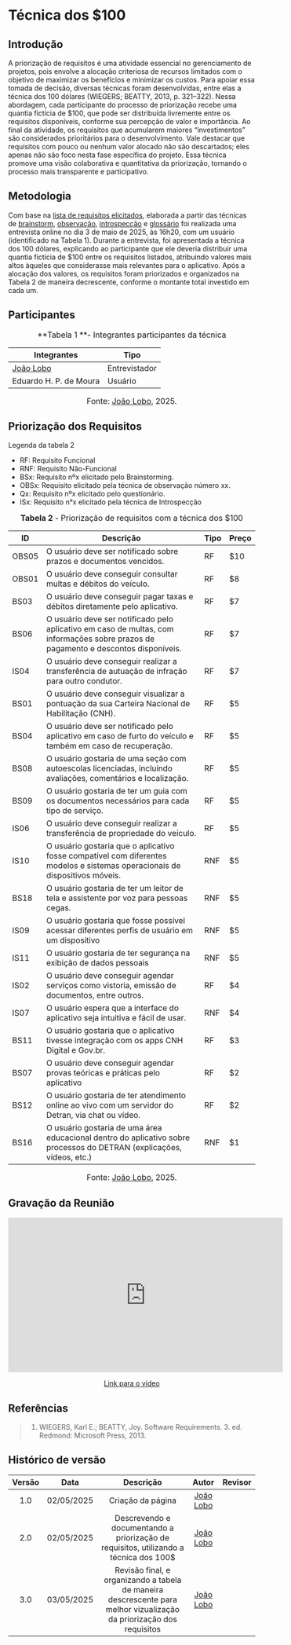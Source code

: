 # Técnica dos $100

## Introdução

<p align='justify'>

A priorização de requisitos é uma atividade essencial no gerenciamento de projetos, pois envolve a alocação criteriosa de recursos limitados com o objetivo de maximizar os benefícios e minimizar os custos. Para apoiar essa tomada de decisão, diversas técnicas foram desenvolvidas, entre elas a técnica dos 100 dólares (WIEGERS; BEATTY, 2013, p. 321–322). Nessa abordagem, cada participante do processo de priorização recebe uma quantia fictícia de $100, que pode ser distribuída livremente entre os requisitos disponíveis, conforme sua percepção de valor e importância. Ao final da atividade, os requisitos que acumularem maiores “investimentos” são considerados prioritários para o desenvolvimento. Vale destacar que requisitos com pouco ou nenhum valor alocado não são descartados; eles apenas não são foco nesta fase específica do projeto. Essa técnica promove uma visão colaborativa e quantitativa da priorização, tornando o processo mais transparente e participativo.

</p>

## Metodologia

Com base na [lista de requisitos elicitados](https://requisitos-de-software.github.io/2025.1-DetranDF/Elicita%C3%A7%C3%A3o/Tecnicas-de-elecita%C3%A7%C3%A3o/requisitos-elicitados/), elaborada a partir das técnicas de [brainstorm](https://requisitos-de-software.github.io/2025.1-DetranDF/Elicita%C3%A7%C3%A3o/Tecnicas-de-elecita%C3%A7%C3%A3o/Brainstorming/), [observação](https://requisitos-de-software.github.io/2025.1-DetranDF/Elicita%C3%A7%C3%A3o/Tecnicas-de-elecita%C3%A7%C3%A3o/Observa%C3%A7%C3%A3o/), [introspecção](https://requisitos-de-software.github.io/2025.1-DetranDF/Elicita%C3%A7%C3%A3o/Tecnicas-de-elecita%C3%A7%C3%A3o/Introspec%C3%A7%C3%A3o/) e [glossário](https://requisitos-de-software.github.io/2025.1-DetranDF/Elicita%C3%A7%C3%A3o/Tecnicas-de-elecita%C3%A7%C3%A3o/Introspec%C3%A7%C3%A3o/) foi realizada uma entrevista online no dia 3 de maio de 2025, às 16h20, com um usuário (identificado na Tabela 1). Durante a entrevista, foi apresentada a técnica dos 100 dólares, explicando ao participante que ele deveria distribuir uma quantia fictícia de $100 entre os requisitos listados, atribuindo valores mais altos àqueles que considerasse mais relevantes para o aplicativo. Após a alocação dos valores, os requisitos foram priorizados e organizados na Tabela 2 de maneira decrescente, conforme o montante total investido em cada um.

## Participantes

<font size="3"><p style="text-align: center">**Tabela 1 **- Integrantes participantes da técnica </p></font>

<center>

|Integrantes|Tipo|
| ---- | ---- |
| [João Lobo](https://github.com/joaolobo10) | Entrevistador |
|Eduardo H. P. de Moura| Usuário |

</center>

<font size="3"><p style="text-align: center">Fonte: [João Lobo](https://github.com/joaolobo10), 2025.</p></font>

## Priorização dos Requisitos

Legenda da tabela 2

- RF: Requisito Funcional
- RNF: Requisito Não-Funcional
- BSx: Requisito nºx elicitado pelo Brainstorming.
- OBSx: Requisito elicitado pela técnica de observação número xx.
- Qx: Requisito nºx elicitado pelo questionário.
- ISx: Requisito n°x elicitado pela técnica de Introspecção



<font size="3"><p style="text-align: center">**Tabela 2** - Priorização de requisitos com a técnica dos $100 </p></font>

<center>

| ID | Descrição | Tipo | Preço |
| -- | --------- | ---- | ---- |
| OBS05 | O usuário deve ser notificado sobre prazos e documentos vencidos. | RF | $10 |
| OBS01 | O usuário deve conseguir consultar multas e débitos do veículo. | RF | $8 |
| BS03 | O usuário deve conseguir pagar taxas e débitos diretamente pelo aplicativo. | RF | $7 |
| BS06 | O usuário deve ser notificado pelo aplicativo em caso de multas, com informações sobre prazos de pagamento e descontos disponíveis. | RF | $7 |
| IS04 | O usuário deve conseguir realizar a transferência de autuação de infração para outro condutor. | RF | $7 |
| BS01 | O usuário deve conseguir visualizar a pontuação da sua Carteira Nacional de Habilitação (CNH).  | RF | $5 |
| BS04 | O usuário deve ser notificado pelo aplicativo em caso de furto do veículo e também em caso de recuperação. | RF | $5 |
| BS08 | O usuário gostaria de uma seção com autoescolas licenciadas, incluindo avaliações, comentários e localização. | RF | $5 |
| BS09 | O usuário gostaria de ter um guia com os documentos necessários para cada tipo de serviço. | RF | $5 |
| IS06 | O usuário deve conseguir realizar a transferência de propriedade do veículo. | RF | $5 |
| IS10 | O usuário gostaria que o aplicativo fosse compatível com diferentes modelos e sistemas operacionais de dispositivos móveis. | RNF | $5 |
| BS18 | O usuário gostaria de ter um leitor de tela e assistente por voz para pessoas cegas. | RNF | $5 |
| IS09 | O usuário gostaria que fosse possível acessar diferentes perfis de usuário em um dispositivo | RNF | $5 |
| IS11 | O usuário gostaria de ter segurança na exibição de dados pessoais | RNF | $5 |
| IS02 | O usuário deve conseguir agendar serviços como vistoria, emissão de documentos, entre outros. | RF | $4 |
| IS07 | O usuário espera que a interface do aplicativo seja intuitiva e fácil de usar.  | RNF | $4 |
| BS11 | O usuário gostaria que o aplicativo tivesse integração com os apps CNH Digital e Gov.br.  | RF | $3 |
| BS07 | O usuário deve conseguir agendar provas teóricas e práticas pelo aplicativo | RF | $2 |
| BS12 | O usuário gostaria de ter atendimento online ao vivo com um servidor do Detran, via chat ou vídeo.  | RF | $2 |
| BS16 | O usuário gostaria de uma área educacional dentro do aplicativo sobre processos do DETRAN (explicações, vídeos, etc.)| RNF | $1 |


</center>

<font size="3"><p style="text-align: center">Fonte: [João Lobo](https://github.com/joaolobo10), 2025.</p></font>

## Gravação da Reunião

<p style="text-align: center"><iframe width="560" height="315" src="https://youtu.be/7-dGe4FVTEU?feature=shared" title="YouTube video player" frameborder="0" allow="accelerometer; autoplay; clipboard-write; encrypted-media; gyroscope; picture-in-picture; web-share" referrerpolicy="strict-origin-when-cross-origin" allowfullscreen></iframe></p>
<p style="text-align: center"><a href="https://youtu.be/7-dGe4FVTEU?feature=shared" target="blanket">Link para o vídeo</a></p>

## Referências

> 1. WIEGERS, Karl E.; BEATTY, Joy. Software Requirements. 3. ed. Redmond: Microsoft Press, 2013.

## Histórico de versão
| Versão | Data | Descrição | Autor | Revisor |
| :----: | :--: | :-------: | :---: | :-----: |
| 1.0 | 02/05/2025 | Criação da página | [João Lobo](https://github.com/joaolobo10)|   |
| 2.0 | 02/05/2025 | Descrevendo e documentando a priorização de requisitos, utilizando a técnica dos 100$ | [João Lobo](https://github.com/joaolobo10)|   |
| 3.0 | 03/05/2025 | Revisão final, e organizando a tabela de maneira descrescente para melhor vizualização da priorização dos requisitos | [João Lobo](https://github.com/joaolobo10)|   |